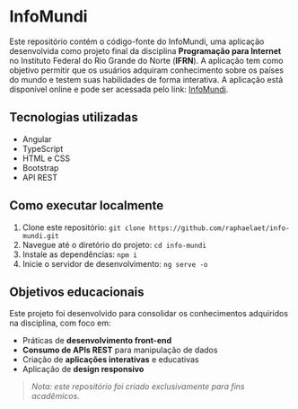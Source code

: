 # InfoMundi

Este repositório contém o código-fonte do InfoMundi, uma aplicação desenvolvida como projeto final da disciplina **Programação para Internet** no Instituto Federal do Rio Grande do Norte (**IFRN**). A aplicação tem como objetivo permitir que os usuários adquiram conhecimento sobre os países do mundo e testem suas habilidades de forma interativa.
A aplicação está disponível online e pode ser acessada pelo link: [InfoMundi](https://info-mundi.vercel.app/).

## Tecnologias utilizadas

- Angular
- TypeScript
- HTML e CSS
- Bootstrap
- API REST

## Como executar localmente

1. Clone este repositório: `git clone https://github.com/raphaelaet/info-mundi.git`
2. Navegue até o diretório do projeto: `cd info-mundi`
3. Instale as dependências: `npm i`
4. Inicie o servidor de desenvolvimento: `ng serve -o`

## Objetivos educacionais

Este projeto foi desenvolvido para consolidar os conhecimentos adquiridos na disciplina, com foco em:

- Práticas de **desenvolvimento front-end**
- **Consumo de APIs REST** para manipulação de dados
- Criação de **aplicações interativas** e educativas
- Aplicação de **design responsivo**

> *Nota: este repositório foi criado exclusivamente para fins acadêmicos.*
